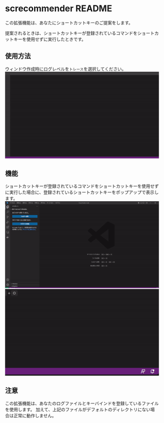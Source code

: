 # screcommender README

この拡張機能は、あなたにショートカットキーのご提案をします。

提案されるときは、ショートカットキーが登録されているコマンドをショートカットキーを使用せずに実行したときです。

## 使用方法

ウィンドウ作成時にログレベルを`トレース`を選択してください。
![ログレベルの選択](images/selectLogLevel.gif)
## 機能

ショートカットキーが登録されているコマンドをショートカットキーを使用せずに実行した場合に、登録されているショートカットキーをポップアップで表示します。
![デモンストレーション](images/demonstration.gif)
![デモンストレーション2](images/demonstrationMessage.gif)

## 注意

この拡張機能は、あなたのログファイルとキーバインドを登録しているファイルを使用します。
加えて、上記のファイルがデフォルトのディレクトリにない場合は正常に動作しません。
